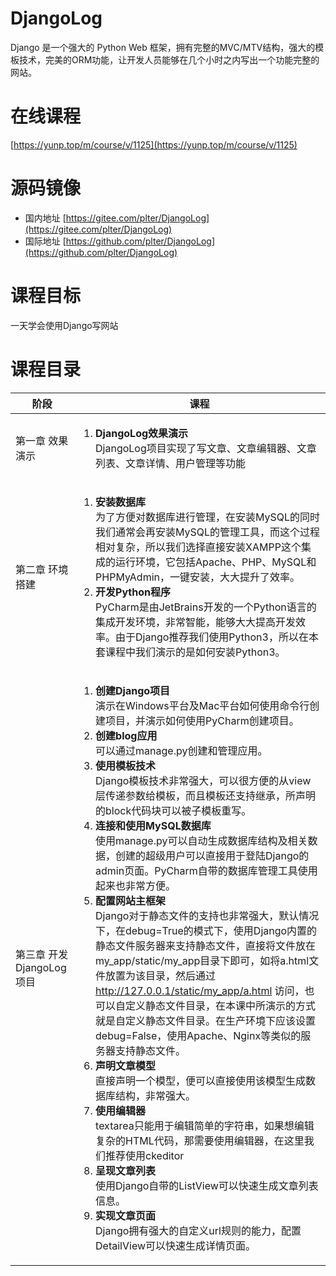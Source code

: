 # DjangoLog

Django 是一个强大的 Python Web 框架，拥有完整的MVC/MTV结构，强大的模板技术，完美的ORM功能，让开发人员能够在几个小时之内写出一个功能完整的网站。

# 在线课程 

[https://yunp.top/m/course/v/1125](https://yunp.top/m/course/v/1125) 

# 源码镜像 

* 国内地址 [https://gitee.com/plter/DjangoLog](https://gitee.com/plter/DjangoLog)  
* 国际地址 [https://github.com/plter/DjangoLog](https://github.com/plter/DjangoLog)  

# 课程目标  

一天学会使用Django写网站

# 课程目录 

| 阶段 | 课程 |
| --- | --- |
| 第一章 效果演示 | <ol><li>**DjangoLog效果演示**<div>DjangoLog项目实现了写文章、文章编辑器、文章列表、文章详情、用户管理等功能</div></li></ol> |
| 第二章 环境搭建 | <ol><li>**安装数据库**<div>为了方便对数据库进行管理，在安装MySQL的同时我们通常会再安装MySQL的管理工具，而这个过程相对复杂，所以我们选择直接安装XAMPP这个集成的运行环境，它包括Apache、PHP、MySQL和PHPMyAdmin，一键安装，大大提升了效率。</div></li><li>**开发Python程序**<div>PyCharm是由JetBrains开发的一个Python语言的集成开发环境，非常智能，能够大大提高开发效率。由于Django推荐我们使用Python3，所以在本套课程中我们演示的是如何安装Python3。</div></li></ol>
| 第三章 开发DjangoLog项目 | <ol><li>**创建Django项目**<div>演示在Windows平台及Mac平台如何使用命令行创建项目，并演示如何使用PyCharm创建项目。</div></li><li>**创建blog应用**<div>可以通过manage.py创建和管理应用。</div></li><li>**使用模板技术**<div>Django模板技术非常强大，可以很方便的从view层传递参数给模板，而且模板还支持继承，所声明的block代码块可以被子模板重写。</div></li><li>**连接和使用MySQL数据库**<div>使用manage.py可以自动生成数据库结构及相关数据，创建的超级用户可以直接用于登陆Django的admin页面。PyCharm自带的数据库管理工具使用起来也非常方便。</div></li><li>**配置网站主框架**<div>Django对于静态文件的支持也非常强大，默认情况下，在debug=True的模式下，使用Django内置的静态文件服务器来支持静态文件，直接将文件放在my_app/static/my_app目录下即可，如将a.html文件放置为该目录，然后通过 http://127.0.0.1/static/my_app/a.html 访问，也可以自定义静态文件目录，在本课中所演示的方式就是自定义静态文件目录。在生产环境下应该设置debug=False，使用Apache、Nginx等类似的服务器支持静态文件。</div></li><li>**声明文章模型**<div>直接声明一个模型，便可以直接使用该模型生成数据库结构，非常强大。</div></li><li>**使用编辑器**<div>textarea只能用于编辑简单的字符串，如果想编辑复杂的HTML代码，那需要使用编辑器，在这里我们推荐使用ckeditor</div></li><li>**呈现文章列表**<div>使用Django自带的ListView可以快速生成文章列表信息。</div></li><li>**实现文章页面**<div>Django拥有强大的自定义url规则的能力，配置DetailView可以快速生成详情页面。</div></li></ol> |

